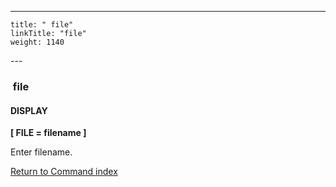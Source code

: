 ---
    title: " file"
    linkTitle: "file"
    weight: 1140
---<span id="file"></span>

###  file

#### DISPLAY

****[ FILE
= filename ]****

Enter filename.

[Return to Command index](../../)

 
